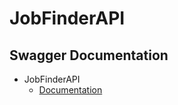 # JobFinderAPI

## Swagger Documentation

- JobFinderAPI
  - [Documentation](https://app.swaggerhub.com/apis-docs/Birkan/job-finder-api/1.0 "Swagger Documentation")

